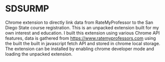# SDSURMP
Chrome extension to directly link data from RateMyProfessor to the San Diego State course registration. This is an unpacked extension built for my own interest and education.
I built this extension using various Chrome API features, data is gathered from https://www.ratemyprofessors.com using the built the built in javascript fetch API and stored in chrome local storage.
The extension can be installed by enabling chrome developer mode and loading the unpacked extension.
